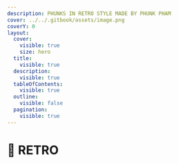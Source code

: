```yaml
---
description: PHUNKS IN RETRO STYLE MADE BY PHUNK PHAM
cover: ../../.gitbook/assets/image.png
coverY: 0
layout:
  cover:
    visible: true
    size: hero
  title:
    visible: true
  description:
    visible: true
  tableOfContents:
    visible: true
  outline:
    visible: false
  pagination:
    visible: true
---
```


# 🚙 RETRO

<figure><img src="../../.gitbook/assets/GGfTd1TXwAAdY85.jpeg" alt=""><figcaption></figcaption></figure>

<figure><img src="../../.gitbook/assets/IMG_3937.JPG" alt=""><figcaption></figcaption></figure>

<figure><img src="../../.gitbook/assets/IMG_3936.JPG" alt=""><figcaption></figcaption></figure>

<figure><img src="../../.gitbook/assets/image (6).png" alt=""><figcaption></figcaption></figure>

<div align="right">

<figure><img src="../../.gitbook/assets/image (2).png" alt=""><figcaption></figcaption></figure>

</div>

<figure><img src="../../.gitbook/assets/image (33).png" alt=""><figcaption></figcaption></figure>

<div align="left">

<figure><img src="../../.gitbook/assets/image (4).png" alt=""><figcaption></figcaption></figure>

</div>

<figure><img src="../../.gitbook/assets/image (8).png" alt=""><figcaption></figcaption></figure>

<div align="left">

<figure><img src="../../.gitbook/assets/image (9).png" alt=""><figcaption></figcaption></figure>

</div>

<figure><img src="../../.gitbook/assets/image (10).png" alt=""><figcaption></figcaption></figure>

<div align="right">

<figure><img src="../../.gitbook/assets/image (11).png" alt=""><figcaption></figcaption></figure>

</div>

<figure><img src="../../.gitbook/assets/GL3IvnqXkAANQXU.jpeg" alt=""><figcaption></figcaption></figure>

<div align="left">

<figure><img src="../../.gitbook/assets/image (32).png" alt=""><figcaption></figcaption></figure>

</div>

<figure><img src="../../.gitbook/assets/image (37).png" alt=""><figcaption></figcaption></figure>

<figure><img src="../../.gitbook/assets/image (12).png" alt=""><figcaption></figcaption></figure>

<div align="left">

<figure><img src="../../.gitbook/assets/image (13).png" alt=""><figcaption></figcaption></figure>

</div>

<figure><img src="../../.gitbook/assets/image (14).png" alt=""><figcaption></figcaption></figure>

<div align="left">

<figure><img src="../../.gitbook/assets/image (15).png" alt=""><figcaption></figcaption></figure>

</div>

<figure><img src="../../.gitbook/assets/image (16).png" alt=""><figcaption></figcaption></figure>

<div align="right">

<figure><img src="../../.gitbook/assets/image (17).png" alt=""><figcaption></figcaption></figure>

</div>

<figure><img src="../../.gitbook/assets/image (18).png" alt=""><figcaption></figcaption></figure>

<div align="right">

<figure><img src="../../.gitbook/assets/image (20).png" alt=""><figcaption></figcaption></figure>

</div>

<div align="left">

<figure><img src="../../.gitbook/assets/image (21).png" alt=""><figcaption></figcaption></figure>

</div>

<figure><img src="../../.gitbook/assets/image (22).png" alt=""><figcaption></figcaption></figure>

<div align="left">

<figure><img src="../../.gitbook/assets/image (23).png" alt=""><figcaption></figcaption></figure>

</div>

<figure><img src="../../.gitbook/assets/image (24).png" alt=""><figcaption></figcaption></figure>

<div align="right">

<figure><img src="../../.gitbook/assets/image (25).png" alt=""><figcaption></figcaption></figure>

</div>

<figure><img src="../../.gitbook/assets/image (26).png" alt=""><figcaption></figcaption></figure>

<figure><img src="../../.gitbook/assets/image (27).png" alt=""><figcaption></figcaption></figure>

<figure><img src="../../.gitbook/assets/image (28).png" alt=""><figcaption></figcaption></figure>

<div align="left">

<figure><img src="../../.gitbook/assets/image (29).png" alt=""><figcaption></figcaption></figure>

</div>

<figure><img src="../../.gitbook/assets/image (30).png" alt=""><figcaption></figcaption></figure>

<div align="right">

<figure><img src="../../.gitbook/assets/image (31).png" alt=""><figcaption></figcaption></figure>

</div>

<figure><img src="../../.gitbook/assets/image (34).png" alt=""><figcaption></figcaption></figure>

<div align="left">

<figure><img src="../../.gitbook/assets/image (35).png" alt=""><figcaption></figcaption></figure>

</div>

<figure><img src="../../.gitbook/assets/image (36).png" alt=""><figcaption></figcaption></figure>

<figure><img src="../../.gitbook/assets/image (38).png" alt=""><figcaption></figcaption></figure>

<figure><img src="../../.gitbook/assets/image (39).png" alt=""><figcaption></figcaption></figure>

<figure><img src="../../.gitbook/assets/GL3iZK2WIAATzPG.jpeg" alt=""><figcaption></figcaption></figure>

<div align="left">

<figure><img src="../../.gitbook/assets/image (40).png" alt=""><figcaption></figcaption></figure>

</div>

<figure><img src="../../.gitbook/assets/image (41).png" alt=""><figcaption></figcaption></figure>

<figure><img src="../../.gitbook/assets/image (42).png" alt=""><figcaption></figcaption></figure>

<div align="right">

<figure><img src="../../.gitbook/assets/image (43).png" alt=""><figcaption></figcaption></figure>

</div>

<figure><img src="../../.gitbook/assets/image (44).png" alt=""><figcaption></figcaption></figure>

<div align="left">

<figure><img src="../../.gitbook/assets/image (45).png" alt=""><figcaption></figcaption></figure>

</div>

<figure><img src="../../.gitbook/assets/image (46).png" alt=""><figcaption></figcaption></figure>

<figure><img src="../../.gitbook/assets/image (47).png" alt=""><figcaption></figcaption></figure>

<figure><img src="../../.gitbook/assets/image (48).png" alt=""><figcaption></figcaption></figure>

<figure><img src="../../.gitbook/assets/to_zero.GIF" alt=""><figcaption></figcaption></figure>

<div align="right">

<figure><img src="../../.gitbook/assets/image0 2.JPG" alt=""><figcaption></figcaption></figure>

</div>

<figure><img src="../../.gitbook/assets/IMB_hV56ER.PNG" alt=""><figcaption></figcaption></figure>

<figure><img src="../../.gitbook/assets/Untitled_design 3.PNG" alt=""><figcaption></figcaption></figure>

<figure><img src="../../.gitbook/assets/IMG_4224.PNG" alt=""><figcaption></figcaption></figure>

